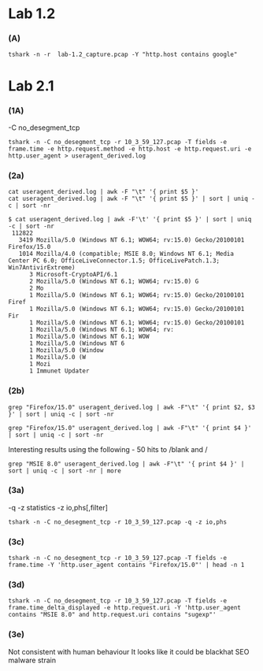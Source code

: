 # Lab 1.2

### (A)

```
tshark -n -r  lab-1.2_capture.pcap -Y "http.host contains google"
```


# Lab 2.1

### (1A)

-C no_desegment_tcp

```
tshark -n -C no_desegment_tcp -r 10_3_59_127.pcap -T fields -e frame.time -e http.request.method -e http.host -e http.request.uri -e http.user_agent > useragent_derived.log
```

### (2a)

```
cat useragent_derived.log | awk -F "\t" '{ print $5 }'
cat useragent_derived.log | awk -F "\t" '{ print $5 }' | sort | uniq -c | sort -nr
```

```
$ cat useragent_derived.log | awk -F'\t' '{ print $5 }' | sort | uniq -c | sort -nr
 112822 
   3419 Mozilla/5.0 (Windows NT 6.1; WOW64; rv:15.0) Gecko/20100101 Firefox/15.0
   1014 Mozilla/4.0 (compatible; MSIE 8.0; Windows NT 6.1; Media Center PC 6.0; OfficeLiveConnector.1.5; OfficeLivePatch.1.3; Win7AntivirExtreme)
      3 Microsoft-CryptoAPI/6.1
      2 Mozilla/5.0 (Windows NT 6.1; WOW64; rv:15.0) G
      2 Mo
      1 Mozilla/5.0 (Windows NT 6.1; WOW64; rv:15.0) Gecko/20100101 Firef
      1 Mozilla/5.0 (Windows NT 6.1; WOW64; rv:15.0) Gecko/20100101 Fir
      1 Mozilla/5.0 (Windows NT 6.1; WOW64; rv:15.0) Gecko/20100101 
      1 Mozilla/5.0 (Windows NT 6.1; WOW64; rv:
      1 Mozilla/5.0 (Windows NT 6.1; WOW
      1 Mozilla/5.0 (Windows NT 6
      1 Mozilla/5.0 (Window
      1 Mozilla/5.0 (W
      1 Mozi
      1 Immunet Updater
```


### (2b)

```
grep "Firefox/15.0" useragent_derived.log | awk -F"\t" '{ print $2, $3 }' | sort | uniq -c | sort -nr
```

```
grep "Firefox/15.0" useragent_derived.log | awk -F"\t" '{ print $4 }' | sort | uniq -c | sort -nr
```

Interesting results using the following - 50 hits to /blank and /

```
grep "MSIE 8.0" useragent_derived.log | awk -F"\t" '{ print $4 }' | sort | uniq -c | sort -nr | more
```

### (3a)

-q 
-z statistics
-z io,phs[,filter]

```
tshark -n -C no_desegment_tcp -r 10_3_59_127.pcap -q -z io,phs
```


### (3c)

```
tshark -n -C no_desegment_tcp -r 10_3_59_127.pcap -T fields -e frame.time -Y 'http.user_agent contains "Firefox/15.0"' | head -n 1
```

### (3d)

```
tshark -n -C no_desegment_tcp -r 10_3_59_127.pcap -T fields -e frame.time_delta_displayed -e http.request.uri -Y 'http.user_agent contains "MSIE 8.0" and http.request.uri contains "sugexp"'
```

### (3e)

Not consistent with human behaviour
It looks like it could be blackhat SEO malware strain





